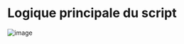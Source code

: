 # Logique principale du script

![image](https://user-images.githubusercontent.com/72203692/98154123-92385f00-1ed4-11eb-8e07-b750b6f8cde4.png)
